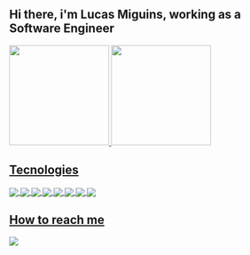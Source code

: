 ## Hi there, i'm Lucas Miguins, working as a Software Engineer
 <div style="display: inline_block">
  <a href="https://github.com/miguins">
  <img height="180em" src="https://github-readme-stats.vercel.app/api?username=miguins&show_icons=true&theme=tokyonight&include_all_commits=true&count_private=true"/>
  <img height="180em" src="https://github-readme-stats.vercel.app/api/top-langs/?username=miguins&layout=compact&langs_count=7&theme=tokyonight&exclude_repo=jamaps&card_width=240"/>
</div>
  
## Tecnologies
<div style="display: inline_block">
  <img align="center" src="https://img.shields.io/badge/Java-ED8B00?style=flat-square&logo=java&logoColor=white" />
  <img align="center" src="https://img.shields.io/badge/Kotlin-0095D5?&style=flat-square&logo=kotlin&logoColor=white" />
  <img align="center" src="https://img.shields.io/badge/TypeScript-007ACC?style=flat-square&logo=typescript&logoColor=white" />
  <img align="center" src="https://img.shields.io/badge/Spring-6DB33F?style=flat-square&logo=spring&logoColor=white" />
  <img align="center" src="https://img.shields.io/badge/Micronaut-White?style=flat-square&color=black&logo=micronaut&logoColor=white" />
  <img align="center" src="https://img.shields.io/badge/Angular-DD0031?style=flat-square&logo=angular&logoColor=white" />
  <img align="center" src="https://img.shields.io/badge/PostgreSQL-316192?style=flat-square&logo=postgresql&logoColor=white" />
  <img align="center" src="https://img.shields.io/badge/MySQL-00000F?style=flat-square&logo=mysql&logoColor=white" />
</div>
  
  ## How to reach me
<div>
  <a href="https://www.linkedin.com/in/lucasmiguins" target="_blank"><img src="https://img.shields.io/badge/-LinkedIn-%230077B5?style=for-the-badge&logo=linkedin&logoColor=white" target="_blank"></a> 
</div>
